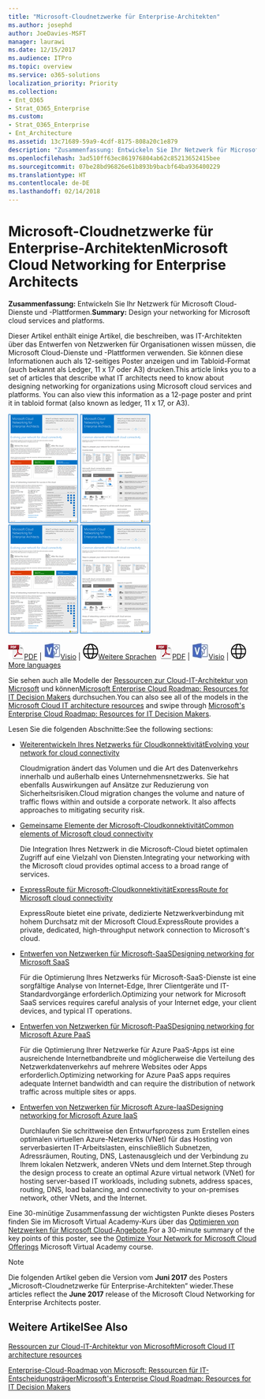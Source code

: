 ```yaml
---
title: "Microsoft-Cloudnetzwerke für Enterprise-Architekten"
ms.author: josephd
author: JoeDavies-MSFT
manager: laurawi
ms.date: 12/15/2017
ms.audience: ITPro
ms.topic: overview
ms.service: o365-solutions
localization_priority: Priority
ms.collection:
- Ent_O365
- Strat_O365_Enterprise
ms.custom:
- Strat_O365_Enterprise
- Ent_Architecture
ms.assetid: 13c71689-59a9-4cdf-8175-808a20c1e879
description: "Zusammenfassung: Entwickeln Sie Ihr Netzwerk für Microsoft Cloud-Dienste und -Plattformen."
ms.openlocfilehash: 3ad510ff63ec861976804ab62c85213652415bee
ms.sourcegitcommit: 07be28bd96826e61b893b9bacbf64ba936400229
ms.translationtype: HT
ms.contentlocale: de-DE
ms.lasthandoff: 02/14/2018
---
```

# <a name="microsoft-cloud-networking-for-enterprise-architects"></a><span data-ttu-id="570e1-103">Microsoft-Cloudnetzwerke für Enterprise-Architekten</span><span class="sxs-lookup"><span data-stu-id="570e1-103">Microsoft Cloud Networking for Enterprise Architects</span></span>

 <span data-ttu-id="570e1-104">**Zusammenfassung:** Entwickeln Sie Ihr Netzwerk für Microsoft Cloud-Dienste und -Plattformen.</span><span class="sxs-lookup"><span data-stu-id="570e1-104">**Summary:** Design your networking for Microsoft cloud services and platforms.</span></span>
  
<span data-ttu-id="570e1-p101">Dieser Artikel enthält einige Artikel, die beschreiben, was IT-Architekten über das Entwerfen von Netzwerken für Organisationen wissen müssen, die Microsoft Cloud-Dienste und -Plattformen verwenden. Sie können diese Informationen auch als 12-seitiges Poster anzeigen und im Tabloid-Format (auch bekannt als Ledger, 11 x 17 oder A3) drucken.</span><span class="sxs-lookup"><span data-stu-id="570e1-p101">This article links you to a set of articles that describe what IT architects need to know about designing networking for organizations using Microsoft cloud services and platforms. You can also view this information as a 12-page poster and print it in tabloid format (also known as ledger, 11 x 17, or A3).</span></span>
  
<span data-ttu-id="570e1-107">[![Miniaturbild für Microsoft-Cloud-Netzwerkmodell](images/95e8ab6a-b4d0-4836-acc1-b0b77ebf46e6.png)  
](https://go.microsoft.com/fwlink/p/?linkid=842073)</span><span class="sxs-lookup"><span data-stu-id="570e1-107">[![Thumb image for Microsoft cloud networking model](images/95e8ab6a-b4d0-4836-acc1-b0b77ebf46e6.png)  
](https://go.microsoft.com/fwlink/p/?linkid=842073)</span></span>
  
<span data-ttu-id="570e1-108">![PDF-Datei](images/ITPro_Other_PDFicon.png)[PDF](https://go.microsoft.com/fwlink/p/?linkid=842073) | ![Visio-Datei](images/ITPro_Other_VisioIcon.jpg)[Visio](https://go.microsoft.com/fwlink/p/?linkid=842074) | ![Seite mit Versionen in zusätzlichen Sprachen anzeigen](images/e16c992d-b0f8-48ae-bf44-db7a9fcaab9e.png)[Weitere Sprachen](https://www.microsoft.com/download/details.aspx?id=54425)</span><span class="sxs-lookup"><span data-stu-id="570e1-108">![PDF file](images/ITPro_Other_PDFicon.png)[PDF](https://go.microsoft.com/fwlink/p/?linkid=842073) | ![Visio file](images/ITPro_Other_VisioIcon.jpg)[Visio](https://go.microsoft.com/fwlink/p/?linkid=842074) | ![See a page with versions in additional languages](images/e16c992d-b0f8-48ae-bf44-db7a9fcaab9e.png)[More languages](https://www.microsoft.com/download/details.aspx?id=54425)</span></span>
  
<span data-ttu-id="570e1-109">Sie sehen auch alle Modelle der [Ressourcen zur Cloud-IT-Architektur von Microsoft](microsoft-cloud-it-architecture-resources.md) und können[Microsoft Enterprise Cloud Roadmap: Resources for IT Decision Makers](https://aka.ms/cloudarchitecture) durchsuchen.</span><span class="sxs-lookup"><span data-stu-id="570e1-109">You can also see all of the models in the [Microsoft Cloud IT architecture resources](microsoft-cloud-it-architecture-resources.md) and swipe through [Microsoft's Enterprise Cloud Roadmap: Resources for IT Decision Makers](https://aka.ms/cloudarchitecture).</span></span>
  
<span data-ttu-id="570e1-110">Lesen Sie die folgenden Abschnitte:</span><span class="sxs-lookup"><span data-stu-id="570e1-110">See the following sections:</span></span>
  
- [<span data-ttu-id="570e1-111">Weiterentwickeln Ihres Netzwerks für Cloudkonnektivität</span><span class="sxs-lookup"><span data-stu-id="570e1-111">Evolving your network for cloud connectivity</span></span>](evolving-your-network-for-cloud-connectivity.md)
    
    <span data-ttu-id="570e1-p102">Cloudmigration ändert das Volumen und die Art des Datenverkehrs innerhalb und außerhalb eines Unternehmensnetzwerks. Sie hat ebenfalls Auswirkungen auf Ansätze zur Reduzierung von Sicherheitsrisiken.</span><span class="sxs-lookup"><span data-stu-id="570e1-p102">Cloud migration changes the volume and nature of traffic flows within and outside a corporate network. It also affects approaches to mitigating security risk.</span></span>
    
- [<span data-ttu-id="570e1-114">Gemeinsame Elemente der Microsoft-Cloudkonnektivität</span><span class="sxs-lookup"><span data-stu-id="570e1-114">Common elements of Microsoft cloud connectivity</span></span>](common-elements-of-microsoft-cloud-connectivity.md)
    
    <span data-ttu-id="570e1-115">Die Integration Ihres Netzwerk in die Microsoft-Cloud bietet optimalen Zugriff auf eine Vielzahl von Diensten.</span><span class="sxs-lookup"><span data-stu-id="570e1-115">Integrating your networking with the Microsoft cloud provides optimal access to a broad range of services.</span></span>
    
- [<span data-ttu-id="570e1-116">ExpressRoute für Microsoft-Cloudkonnektivität</span><span class="sxs-lookup"><span data-stu-id="570e1-116">ExpressRoute for Microsoft cloud connectivity</span></span>](expressroute-for-microsoft-cloud-connectivity.md)
    
    <span data-ttu-id="570e1-117">ExpressRoute bietet eine private, dedizierte Netzwerkverbindung mit hohem Durchsatz mit der Microsoft Cloud.</span><span class="sxs-lookup"><span data-stu-id="570e1-117">ExpressRoute provides a private, dedicated, high-throughput network connection to Microsoft's cloud.</span></span>
    
- [<span data-ttu-id="570e1-118">Entwerfen von Netzwerken für Microsoft-SaaS</span><span class="sxs-lookup"><span data-stu-id="570e1-118">Designing networking for Microsoft SaaS</span></span>](designing-networking-for-microsoft-saas.md)
    
    <span data-ttu-id="570e1-119">Für die Optimierung Ihres Netzwerks für Microsoft-SaaS-Dienste ist eine sorgfältige Analyse von Internet-Edge, Ihrer Clientgeräte und IT-Standardvorgänge erforderlich.</span><span class="sxs-lookup"><span data-stu-id="570e1-119">Optimizing your network for Microsoft SaaS services requires careful analysis of your Internet edge, your client devices, and typical IT operations.</span></span>
    
- [<span data-ttu-id="570e1-120">Entwerfen von Netzwerken für Microsoft-PaaS</span><span class="sxs-lookup"><span data-stu-id="570e1-120">Designing networking for Microsoft Azure PaaS</span></span>](designing-networking-for-microsoft-azure-paas.md)
    
    <span data-ttu-id="570e1-121">Für die Optimierung Ihrer Netzwerke für Azure PaaS-Apps ist eine ausreichende Internetbandbreite und möglicherweise die Verteilung des Netzwerkdatenverkehrs auf mehrere Websites oder Apps erforderlich.</span><span class="sxs-lookup"><span data-stu-id="570e1-121">Optimizing networking for Azure PaaS apps requires adequate Internet bandwidth and can require the distribution of network traffic across multiple sites or apps.</span></span>
    
- [<span data-ttu-id="570e1-122">Entwerfen von Netzwerken für Microsoft Azure-IaaS</span><span class="sxs-lookup"><span data-stu-id="570e1-122">Designing networking for Microsoft Azure IaaS</span></span>](designing-networking-for-microsoft-azure-iaas.md)
    
    <span data-ttu-id="570e1-123">Durchlaufen Sie schrittweise den Entwurfsprozess zum Erstellen eines optimalen virtuellen Azure-Netzwerks (VNet) für das Hosting von serverbasierten IT-Arbeitslasten, einschließlich Subnetzen, Adressräumen, Routing, DNS, Lastenausgleich und der Verbindung zu Ihrem lokalen Netzwerk, anderen VNets und dem Internet.</span><span class="sxs-lookup"><span data-stu-id="570e1-123">Step through the design process to create an optimal Azure virtual network (VNet) for hosting server-based IT workloads, including subnets, address spaces, routing, DNS, load balancing, and connectivity to your on-premises network, other VNets, and the Internet.</span></span>
    
<span data-ttu-id="570e1-124">Eine 30-minütige Zusammenfassung der wichtigsten Punkte dieses Posters finden Sie im Microsoft Virtual Academy-Kurs über das [Optimieren von Netzwerken für Microsoft Cloud-Angebote](https://mva.microsoft.com/de-DE/training-courses/optimize-your-network-for-microsoft-cloud-offerings-17743).</span><span class="sxs-lookup"><span data-stu-id="570e1-124">For a 30-minute summary of the key points of this poster, see the [Optimize Your Network for Microsoft Cloud Offerings](https://mva.microsoft.com/de-DE/training-courses/optimize-your-network-for-microsoft-cloud-offerings-17743) Microsoft Virtual Academy course.</span></span>
  
> [!NOTE]
> <span data-ttu-id="570e1-125">Die folgenden Artikel geben die Version vom **Juni 2017** des Posters „Microsoft-Cloudnetzwerke für Enterprise-Architekten“ wieder.</span><span class="sxs-lookup"><span data-stu-id="570e1-125">These articles reflect the **June 2017** release of the Microsoft Cloud Networking for Enterprise Architects poster.</span></span>
  
## <a name="see-also"></a><span data-ttu-id="570e1-126">Weitere Artikel</span><span class="sxs-lookup"><span data-stu-id="570e1-126">See Also</span></span>

[<span data-ttu-id="570e1-127">Ressourcen zur Cloud-IT-Architektur von Microsoft</span><span class="sxs-lookup"><span data-stu-id="570e1-127">Microsoft Cloud IT architecture resources</span></span>](microsoft-cloud-it-architecture-resources.md)

[<span data-ttu-id="570e1-128">Enterprise-Cloud-Roadmap von Microsoft: Ressourcen für IT-Entscheidungsträger</span><span class="sxs-lookup"><span data-stu-id="570e1-128">Microsoft's Enterprise Cloud Roadmap: Resources for IT Decision Makers</span></span>](https://sway.com/FJ2xsyWtkJc2taRD)



